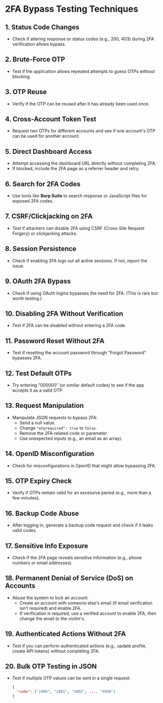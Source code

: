 # 2FA Bypass Testing Techniques

## 1. Status Code Changes
- Check if altering response or status codes (e.g., 200, 403) during 2FA verification allows bypass.

## 2. Brute-Force OTP
- Test if the application allows repeated attempts to guess OTPs without blocking.

## 3. OTP Reuse
- Verify if the OTP can be reused after it has already been used once.

## 4. Cross-Account Token Test
- Request two OTPs for different accounts and see if one account's OTP can be used for another account.

## 5. Direct Dashboard Access
- Attempt accessing the dashboard URL directly without completing 2FA.
- If blocked, include the 2FA page as a referrer header and retry.

## 6. Search for 2FA Codes
- Use tools like **Burp Suite** to search response or JavaScript files for exposed 2FA codes.

## 7. CSRF/Clickjacking on 2FA
- Test if attackers can disable 2FA using CSRF (Cross-Site Request Forgery) or clickjacking attacks.

## 8. Session Persistence
- Check if enabling 2FA logs out all active sessions. If not, report the issue.

## 9. OAuth 2FA Bypass
- Check if using OAuth logins bypasses the need for 2FA. (This is rare but worth testing.)

## 10. Disabling 2FA Without Verification
- Test if 2FA can be disabled without entering a 2FA code.

## 11. Password Reset Without 2FA
- Test if resetting the account password through "Forgot Password" bypasses 2FA.

## 12. Test Default OTPs
- Try entering "000000" (or similar default codes) to see if the app accepts it as a valid OTP.

## 13. Request Manipulation
- Manipulate JSON requests to bypass 2FA:
  - Send a null value.
  - Change `"otprequired": true` to `false`.
  - Remove the 2FA-related code or parameter.
  - Use unexpected inputs (e.g., an email as an array).

## 14. OpenID Misconfiguration
- Check for misconfigurations in OpenID that might allow bypassing 2FA.

## 15. OTP Expiry Check
- Verify if OTPs remain valid for an excessive period (e.g., more than a few minutes).

## 16. Backup Code Abuse
- After logging in, generate a backup code request and check if it leaks valid codes.

## 17. Sensitive Info Exposure
- Check if the 2FA page reveals sensitive information (e.g., phone numbers or email addresses).

## 18. Permanent Denial of Service (DoS) on Accounts
- Abuse the system to lock an account:
  - Create an account with someone else's email (if email verification isn’t required) and enable 2FA.
  - If verification is required, use a verified account to enable 2FA, then change the email to the victim's.

## 19. Authenticated Actions Without 2FA
- Test if you can perform authenticated actions (e.g., update profile, create API tokens) without completing 2FA.

## 20. Bulk OTP Testing in JSON
- Test if multiple OTP values can be sent in a single request:
  ```json
  {
    "code": ["1000", "1001", "1002", ..., "9999"]
  }
